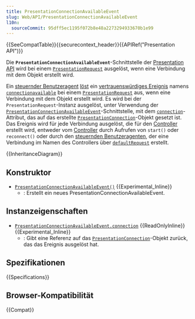 ```yaml
---
title: PresentationConnectionAvailableEvent
slug: Web/API/PresentationConnectionAvailableEvent
l10n:
  sourceCommit: 95dff5ec1195f072b8e48a2273294933670b1e99
---
```


{{SeeCompatTable}}{{securecontext_header}}{{APIRef("Presentation API")}}

Die **`PresentationConnectionAvailableEvent`**-Schnittstelle der [Presentation API](/de/docs/Web/API/Presentation_API) wird bei einem [`PresentationRequest`](/de/docs/Web/API/PresentationRequest) ausgelöst, wenn eine Verbindung mit dem Objekt erstellt wird.

Ein [steuernder Benutzeragent](https://www.w3.org/TR/presentation-api/#dfn-controlling-user-agent) [löst](https://www.w3.org/TR/presentation-api/#dfn-firing-an-event) ein [vertrauenswürdiges Ereignis](https://www.w3.org/TR/presentation-api/#dfn-trusted-event) namens [`connectionavailable`](https://www.w3.org/TR/presentation-api/#dfn-connectionavailable) bei einem [`PresentationRequest`](https://www.w3.org/TR/presentation-api/#idl-def-presentationrequest) aus, wenn eine Verbindung mit dem Objekt erstellt wird. Es wird bei der `PresentationRequest`-Instanz ausgelöst, unter Verwendung der [`PresentationConnectionAvailableEvent`](https://www.w3.org/TR/presentation-api/#idl-def-presentationconnectionavailableevent)-Schnittstelle, mit dem [`connection`](https://www.w3.org/TR/presentation-api/#idl-def-presentationconnectionavailableevent-connection)-Attribut, das auf das erstellte [`PresentationConnection`](https://www.w3.org/TR/presentation-api/#idl-def-presentationconnection)-Objekt gesetzt ist. Das Ereignis wird für jede Verbindung ausgelöst, die für den [Controller](https://www.w3.org/TR/presentation-api/#dfn-controller) erstellt wird, entweder vom [Controller](https://www.w3.org/TR/presentation-api/#dfn-controller) durch Aufrufen von `start()` oder `reconnect()` oder durch den [steuernden Benutzeragenten](https://www.w3.org/TR/presentation-api/#dfn-controlling-user-agent), der eine Verbindung im Namen des Controllers über [`defaultRequest`](https://www.w3.org/TR/presentation-api/#dom-presentation-defaultrequest) erstellt.

{{InheritanceDiagram}}

## Konstruktor

- [`PresentationConnectionAvailableEvent()`](/de/docs/Web/API/PresentationConnectionAvailableEvent/PresentationConnectionAvailableEvent) {{Experimental_Inline}}
  - : Erstellt ein neues PresentationConnectionAvailableEvent.

## Instanzeigenschaften

- [`PresentationConnectionAvailableEvent.connection`](/de/docs/Web/API/PresentationConnectionAvailableEvent/connection) {{ReadOnlyInline}} {{Experimental_Inline}}
  - : Gibt eine Referenz auf das [`PresentationConnection`](/de/docs/Web/API/PresentationConnection)-Objekt zurück, das das Ereignis ausgelöst hat.

## Spezifikationen

{{Specifications}}

## Browser-Kompatibilität

{{Compat}}
